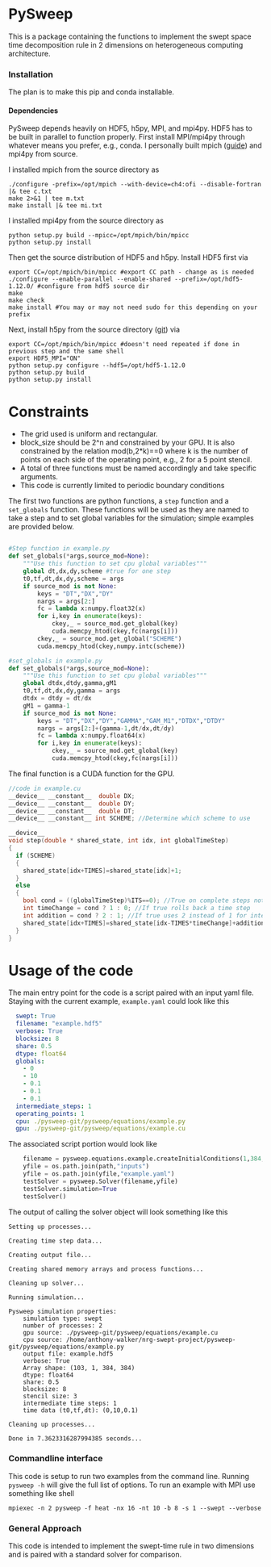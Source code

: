 # PySweep

This is a package containing the functions to implement the swept space time decomposition rule in 2 dimensions on
heterogeneous computing architecture.

### Installation

The plan is to make this pip and conda installable.

#### Dependencies

PySweep depends heavily on HDF5, h5py, MPI, and mpi4py. HDF5 has to be built in parallel to function properly. First install MPI/mpi4py through whatever means you prefer, e.g., conda. I personally built mpich ([guide](https://www.mpich.org/static/downloads/3.3.2/mpich-3.3.2-installguide.pdf)) and mpi4py from source.

I installed mpich from the source directory as
```shell
./configure -prefix=/opt/mpich --with-device=ch4:ofi --disable-fortran |& tee c.txt
make 2>&1 | tee m.txt
make install |& tee mi.txt
```

I installed mpi4py from the source directory as
```shell
python setup.py build --mpicc=/opt/mpich/bin/mpicc
python setup.py install
```

Then get the source distribution of HDF5 and h5py. Install HDF5 first via
```shell
export CC=/opt/mpich/bin/mpicc #export CC path - change as is needed
./configure --enable-parallel --enable-shared --prefix=/opt/hdf5-1.12.0/ #configure from hdf5 source dir
make
make check
make install #You may or may not need sudo for this depending on your prefix
```
Next, install h5py from the source directory ([git](https://github.com/h5py/h5py)) via
```shell
export CC=/opt/mpich/bin/mpicc #doesn't need repeated if done in previous step and the same shell
export HDF5_MPI="ON"
python setup.py configure --hdf5=/opt/hdf5-1.12.0
python setup.py build
python setup.py install
```


# Constraints
- The grid used is uniform and rectangular.
- block_size should be 2^n and constrained by your GPU. It is also constrained by the relation mod(b,2*k)==0 where k is the number of points on each side of the operating point, e.g., 2 for a 5 point stencil.
- A total of three functions must be named accordingly and take specific arguments.
- This code is currently limited to periodic boundary conditions


The first two functions are python functions, a `step` function and a `set_globals` function. These functions will be used as they are named to take a step and to set global variables for the simulation; simple examples are provided below.

```python

#Step function in example.py
def set_globals(*args,source_mod=None):
    """Use this function to set cpu global variables"""
    global dt,dx,dy,scheme #true for one step
    t0,tf,dt,dx,dy,scheme = args
    if source_mod is not None:
        keys = "DT","DX","DY"
        nargs = args[2:]
        fc = lambda x:numpy.float32(x)
        for i,key in enumerate(keys):
            ckey,_ = source_mod.get_global(key)
            cuda.memcpy_htod(ckey,fc(nargs[i]))
        ckey,_ = source_mod.get_global("SCHEME")
        cuda.memcpy_htod(ckey,numpy.intc(scheme))
```

```python
#set_globals in example.py
def set_globals(*args,source_mod=None):
    """Use this function to set cpu global variables"""
    global dtdx,dtdy,gamma,gM1
    t0,tf,dt,dx,dy,gamma = args
    dtdx = dtdy = dt/dx
    gM1 = gamma-1
    if source_mod is not None:
        keys = "DT","DX","DY","GAMMA","GAM_M1","DTDX","DTDY"
        nargs = args[2:]+(gamma-1,dt/dx,dt/dy)
        fc = lambda x:numpy.float64(x)
        for i,key in enumerate(keys):
            ckey,_ = source_mod.get_global(key)
            cuda.memcpy_htod(ckey,fc(nargs[i]))
```

The final function is a CUDA function for the GPU.
```cpp
//code in example.cu
__device__ __constant__  double DX;
__device__ __constant__  double DY;
__device__ __constant__  double DT;
__device__ __constant__ int SCHEME; //Determine which scheme to use

__device__
void step(double * shared_state, int idx, int globalTimeStep)
{
  if (SCHEME)
  {
    shared_state[idx+TIMES]=shared_state[idx]+1;
  }
  else
  {
    bool cond = ((globalTimeStep)%ITS==0); //True on complete steps not intermediate
    int timeChange = cond ? 1 : 0; //If true rolls back a time step
    int addition = cond ? 2 : 1; //If true uses 2 instead of 1 for intermediate step
    shared_state[idx+TIMES]=shared_state[idx-TIMES*timeChange]+addition;
  }
}
```

# Usage of the code

The main entry point for the code is a script paired with an input yaml file. Staying with the current example, `example.yaml` could look like this

```yaml
  swept: True
  filename: "example.hdf5"
  verbose: True
  blocksize: 8
  share: 0.5
  dtype: float64
  globals:
    - 0
    - 10
    - 0.1
    - 0.1
    - 0.1
  intermediate_steps: 1
  operating_points: 1
  cpu: ./pysweep-git/pysweep/equations/example.py
  gpu: ./pysweep-git/pysweep/equations/example.cu
```

The associated script portion would look like
```python
    filename = pysweep.equations.example.createInitialConditions(1,384,384)
    yfile = os.path.join(path,"inputs")
    yfile = os.path.join(yfile,"example.yaml")
    testSolver = pysweep.Solver(filename,yfile)
    testSolver.simulation=True
    testSolver()
```

The output of calling the solver object will look something like this

```shell
Setting up processes...

Creating time step data...

Creating output file...

Creating shared memory arrays and process functions...

Cleaning up solver...

Running simulation...

Pysweep simulation properties:
	simulation type: swept
	number of processes: 2
	gpu source: ./pysweep-git/pysweep/equations/example.cu
	cpu source: /home/anthony-walker/nrg-swept-project/pysweep-git/pysweep/equations/example.py
	output file: example.hdf5
	verbose: True
	Array shape: (103, 1, 384, 384)
	dtype: float64
	share: 0.5
	blocksize: 8
	stencil size: 3
	intermediate time steps: 1
	time data (t0,tf,dt): (0,10,0.1)

Cleaning up processes...

Done in 7.3623316287994385 seconds...
```

### Commandline interface
This code is setup to run two examples from the command line. Running `pysweep -h` will give the full list of options. To run an example with MPI use something like 
shell
```
mpiexec -n 2 pysweep -f heat -nx 16 -nt 10 -b 8 -s 1 --swept --verbose
```


### General Approach

This code is intended to implement the swept-time rule in two dimensions and is paired with a standard solver for comparison. 